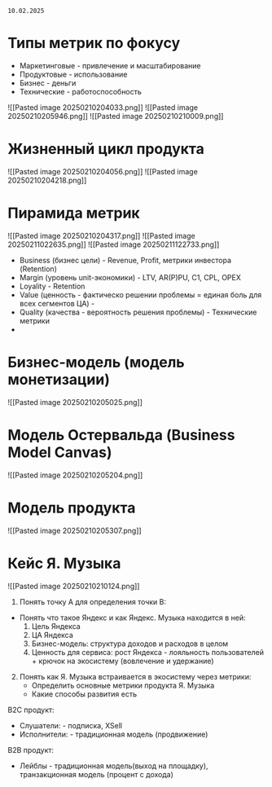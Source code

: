 	10.02.2025

# Типы метрик по фокусу
- Маркетинговые - привлечение и масштабирование
- Продуктовые - использование
- Бизнес - деньги
- Технические - работоспособность

![[Pasted image 20250210204033.png]]
![[Pasted image 20250210205946.png]]
![[Pasted image 20250210210009.png]]
# Жизненный цикл продукта
![[Pasted image 20250210204056.png]]
![[Pasted image 20250210204218.png]]
# Пирамида метрик
![[Pasted image 20250210204317.png]]
![[Pasted image 20250211022635.png]]
![[Pasted image 20250211122733.png]]
- Business (бизнес цели) - Revenue, Profit, метрики инвестора (Retention)
- Margin (уровень unit-экономики) - LTV, AR(P)PU, C1, CPL, OPEX
- Loyality - Retention
- Value (ценность - фактическо решении проблемы = единая боль для всех сегментов ЦА) - 
- Quality (качества - вероятность решения проблемы) - Технические метрики
- 
# Бизнес-модель (модель монетизации)
![[Pasted image 20250210205025.png]]
# Модель Остервальда (Business Model Canvas)
![[Pasted image 20250210205204.png]]
# Модель продукта
![[Pasted image 20250210205307.png]]

# Кейс Я. Музыка
![[Pasted image 20250210210124.png]]
1. Понять точку A для определения точки B: 
- Понять что такое Яндекс и как Яндекс. Музыка находится в ней:
	1. Цель Яндекса 
	2. ЦА Яндекса
	3. Бизнес-модель: структура доходов и расходов в целом
	4. Ценность для сервиса: рост Яндекса - лояльность пользователей + крючок на экосистему (вовлечение и удержание)
2. Понять как  Я. Музыка встраивается в экосистему через метрики:
	- Определить основные метрики продукта Я. Музыка
	- Какие способы развития есть

B2C продукт:
- Слушатели: - подписка, XSell
- Исполнители: - традиционная модель (продвижение)

B2B продукт:
- Лейблы - традиционная модель(выход на площадку), транзакционная модель (процент с дохода)
